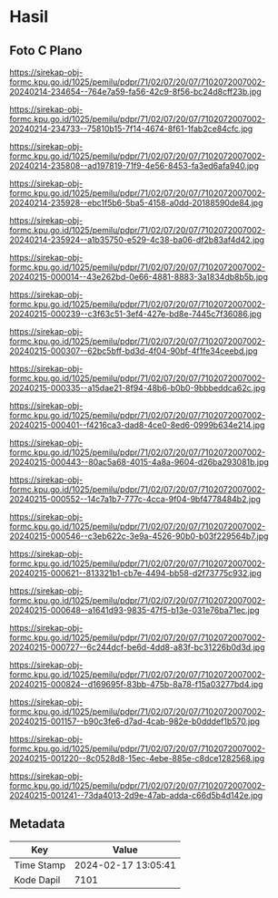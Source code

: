 # Hasil

## Foto C Plano

https://sirekap-obj-formc.kpu.go.id/1025/pemilu/pdpr/71/02/07/20/07/7102072007002-20240214-234654--764e7a59-fa56-42c9-8f56-bc24d8cff23b.jpg

https://sirekap-obj-formc.kpu.go.id/1025/pemilu/pdpr/71/02/07/20/07/7102072007002-20240214-234733--75810b15-7f14-4674-8f61-1fab2ce84cfc.jpg

https://sirekap-obj-formc.kpu.go.id/1025/pemilu/pdpr/71/02/07/20/07/7102072007002-20240214-235808--ad197819-71f9-4e56-8453-fa3ed6afa940.jpg

https://sirekap-obj-formc.kpu.go.id/1025/pemilu/pdpr/71/02/07/20/07/7102072007002-20240214-235928--ebc1f5b6-5ba5-4158-a0dd-20188590de84.jpg

https://sirekap-obj-formc.kpu.go.id/1025/pemilu/pdpr/71/02/07/20/07/7102072007002-20240214-235924--a1b35750-e529-4c38-ba06-df2b83af4d42.jpg

https://sirekap-obj-formc.kpu.go.id/1025/pemilu/pdpr/71/02/07/20/07/7102072007002-20240215-000014--43e262bd-0e66-4881-8883-3a1834db8b5b.jpg

https://sirekap-obj-formc.kpu.go.id/1025/pemilu/pdpr/71/02/07/20/07/7102072007002-20240215-000239--c3f63c51-3ef4-427e-bd8e-7445c7f36086.jpg

https://sirekap-obj-formc.kpu.go.id/1025/pemilu/pdpr/71/02/07/20/07/7102072007002-20240215-000307--62bc5bff-bd3d-4f04-90bf-4f1fe34ceebd.jpg

https://sirekap-obj-formc.kpu.go.id/1025/pemilu/pdpr/71/02/07/20/07/7102072007002-20240215-000335--a15dae21-8f94-48b6-b0b0-9bbbeddca62c.jpg

https://sirekap-obj-formc.kpu.go.id/1025/pemilu/pdpr/71/02/07/20/07/7102072007002-20240215-000401--f4216ca3-dad8-4ce0-8ed6-0999b634e214.jpg

https://sirekap-obj-formc.kpu.go.id/1025/pemilu/pdpr/71/02/07/20/07/7102072007002-20240215-000443--80ac5a68-4015-4a8a-9604-d26ba293081b.jpg

https://sirekap-obj-formc.kpu.go.id/1025/pemilu/pdpr/71/02/07/20/07/7102072007002-20240215-000552--14c7a1b7-777c-4cca-9f04-9bf4778484b2.jpg

https://sirekap-obj-formc.kpu.go.id/1025/pemilu/pdpr/71/02/07/20/07/7102072007002-20240215-000546--c3eb622c-3e9a-4526-90b0-b03f229564b7.jpg

https://sirekap-obj-formc.kpu.go.id/1025/pemilu/pdpr/71/02/07/20/07/7102072007002-20240215-000621--813321b1-cb7e-4494-bb58-d2f73775c932.jpg

https://sirekap-obj-formc.kpu.go.id/1025/pemilu/pdpr/71/02/07/20/07/7102072007002-20240215-000648--a1641d93-9835-47f5-b13e-031e76ba71ec.jpg

https://sirekap-obj-formc.kpu.go.id/1025/pemilu/pdpr/71/02/07/20/07/7102072007002-20240215-000727--6c244dcf-be6d-4dd8-a83f-bc31226b0d3d.jpg

https://sirekap-obj-formc.kpu.go.id/1025/pemilu/pdpr/71/02/07/20/07/7102072007002-20240215-000824--d169695f-83bb-475b-8a78-f15a03277bd4.jpg

https://sirekap-obj-formc.kpu.go.id/1025/pemilu/pdpr/71/02/07/20/07/7102072007002-20240215-001157--b90c3fe6-d7ad-4cab-982e-b0dddef1b570.jpg

https://sirekap-obj-formc.kpu.go.id/1025/pemilu/pdpr/71/02/07/20/07/7102072007002-20240215-001220--8c0528d8-15ec-4ebe-885e-c8dce1282568.jpg

https://sirekap-obj-formc.kpu.go.id/1025/pemilu/pdpr/71/02/07/20/07/7102072007002-20240215-001241--73da4013-2d9e-47ab-adda-c66d5b4d142e.jpg


## Metadata

| Key        | Value               |
| ---------- | ------------------- |
| Time Stamp | 2024-02-17 13:05:41 |
| Kode Dapil | 7101                |



